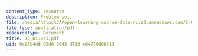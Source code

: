 ```yaml
---
content_type: resource
description: Problem set.
file: /media/https%3A/open-learning-course-data-rc.s3.amazonaws.com/2-067-advanced-structural-dynamics-and-acoustics-13-811-spring-2004/0c23b4dd85d68643d713e84786d68713_13_811ps3.pdf
file_type: application/pdf
resourcetype: Document
title: 13_811ps3.pdf
uid: 0c23b4dd-85d6-8643-d713-e84786d68713
---
```

